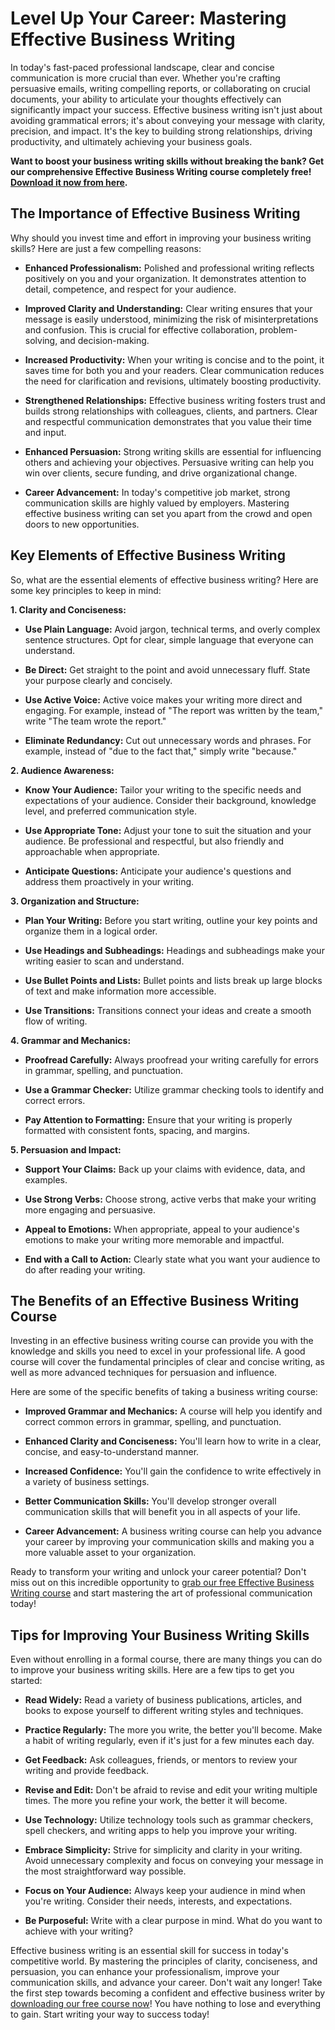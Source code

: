 # Level Up Your Career: Mastering Effective Business Writing

In today's fast-paced professional landscape, clear and concise communication is more crucial than ever. Whether you're crafting persuasive emails, writing compelling reports, or collaborating on crucial documents, your ability to articulate your thoughts effectively can significantly impact your success. Effective business writing isn't just about avoiding grammatical errors; it's about conveying your message with clarity, precision, and impact. It's the key to building strong relationships, driving productivity, and ultimately achieving your business goals.

**Want to boost your business writing skills without breaking the bank? Get our comprehensive Effective Business Writing course completely free! [Download it now from here](https://udemywork.com/effective-business-writing-course).**

## The Importance of Effective Business Writing

Why should you invest time and effort in improving your business writing skills? Here are just a few compelling reasons:

*   **Enhanced Professionalism:** Polished and professional writing reflects positively on you and your organization. It demonstrates attention to detail, competence, and respect for your audience.

*   **Improved Clarity and Understanding:** Clear writing ensures that your message is easily understood, minimizing the risk of misinterpretations and confusion. This is crucial for effective collaboration, problem-solving, and decision-making.

*   **Increased Productivity:** When your writing is concise and to the point, it saves time for both you and your readers. Clear communication reduces the need for clarification and revisions, ultimately boosting productivity.

*   **Strengthened Relationships:** Effective business writing fosters trust and builds strong relationships with colleagues, clients, and partners. Clear and respectful communication demonstrates that you value their time and input.

*   **Enhanced Persuasion:** Strong writing skills are essential for influencing others and achieving your objectives. Persuasive writing can help you win over clients, secure funding, and drive organizational change.

*   **Career Advancement:** In today's competitive job market, strong communication skills are highly valued by employers. Mastering effective business writing can set you apart from the crowd and open doors to new opportunities.

## Key Elements of Effective Business Writing

So, what are the essential elements of effective business writing? Here are some key principles to keep in mind:

**1. Clarity and Conciseness:**

*   **Use Plain Language:** Avoid jargon, technical terms, and overly complex sentence structures. Opt for clear, simple language that everyone can understand.

*   **Be Direct:** Get straight to the point and avoid unnecessary fluff. State your purpose clearly and concisely.

*   **Use Active Voice:** Active voice makes your writing more direct and engaging. For example, instead of "The report was written by the team," write "The team wrote the report."

*   **Eliminate Redundancy:** Cut out unnecessary words and phrases. For example, instead of "due to the fact that," simply write "because."

**2. Audience Awareness:**

*   **Know Your Audience:** Tailor your writing to the specific needs and expectations of your audience. Consider their background, knowledge level, and preferred communication style.

*   **Use Appropriate Tone:** Adjust your tone to suit the situation and your audience. Be professional and respectful, but also friendly and approachable when appropriate.

*   **Anticipate Questions:** Anticipate your audience's questions and address them proactively in your writing.

**3. Organization and Structure:**

*   **Plan Your Writing:** Before you start writing, outline your key points and organize them in a logical order.

*   **Use Headings and Subheadings:** Headings and subheadings make your writing easier to scan and understand.

*   **Use Bullet Points and Lists:** Bullet points and lists break up large blocks of text and make information more accessible.

*   **Use Transitions:** Transitions connect your ideas and create a smooth flow of writing.

**4. Grammar and Mechanics:**

*   **Proofread Carefully:** Always proofread your writing carefully for errors in grammar, spelling, and punctuation.

*   **Use a Grammar Checker:** Utilize grammar checking tools to identify and correct errors.

*   **Pay Attention to Formatting:** Ensure that your writing is properly formatted with consistent fonts, spacing, and margins.

**5. Persuasion and Impact:**

*   **Support Your Claims:** Back up your claims with evidence, data, and examples.

*   **Use Strong Verbs:** Choose strong, active verbs that make your writing more engaging and persuasive.

*   **Appeal to Emotions:** When appropriate, appeal to your audience's emotions to make your writing more memorable and impactful.

*   **End with a Call to Action:** Clearly state what you want your audience to do after reading your writing.

## The Benefits of an Effective Business Writing Course

Investing in an effective business writing course can provide you with the knowledge and skills you need to excel in your professional life. A good course will cover the fundamental principles of clear and concise writing, as well as more advanced techniques for persuasion and influence.

Here are some of the specific benefits of taking a business writing course:

*   **Improved Grammar and Mechanics:** A course will help you identify and correct common errors in grammar, spelling, and punctuation.

*   **Enhanced Clarity and Conciseness:** You'll learn how to write in a clear, concise, and easy-to-understand manner.

*   **Increased Confidence:** You'll gain the confidence to write effectively in a variety of business settings.

*   **Better Communication Skills:** You'll develop stronger overall communication skills that will benefit you in all aspects of your life.

*   **Career Advancement:** A business writing course can help you advance your career by improving your communication skills and making you a more valuable asset to your organization.

Ready to transform your writing and unlock your career potential? Don't miss out on this incredible opportunity to [grab our free Effective Business Writing course](https://udemywork.com/effective-business-writing-course) and start mastering the art of professional communication today!

## Tips for Improving Your Business Writing Skills

Even without enrolling in a formal course, there are many things you can do to improve your business writing skills. Here are a few tips to get you started:

*   **Read Widely:** Read a variety of business publications, articles, and books to expose yourself to different writing styles and techniques.

*   **Practice Regularly:** The more you write, the better you'll become. Make a habit of writing regularly, even if it's just for a few minutes each day.

*   **Get Feedback:** Ask colleagues, friends, or mentors to review your writing and provide feedback.

*   **Revise and Edit:** Don't be afraid to revise and edit your writing multiple times. The more you refine your work, the better it will become.

*   **Use Technology:** Utilize technology tools such as grammar checkers, spell checkers, and writing apps to help you improve your writing.

*   **Embrace Simplicity:** Strive for simplicity and clarity in your writing. Avoid unnecessary complexity and focus on conveying your message in the most straightforward way possible.

*   **Focus on Your Audience:** Always keep your audience in mind when you're writing. Consider their needs, interests, and expectations.

*   **Be Purposeful:** Write with a clear purpose in mind. What do you want to achieve with your writing?

Effective business writing is an essential skill for success in today's competitive world. By mastering the principles of clarity, conciseness, and persuasion, you can enhance your professionalism, improve your communication skills, and advance your career. Don't wait any longer! Take the first step towards becoming a confident and effective business writer by [downloading our free course now](https://udemywork.com/effective-business-writing-course)! You have nothing to lose and everything to gain. Start writing your way to success today!
